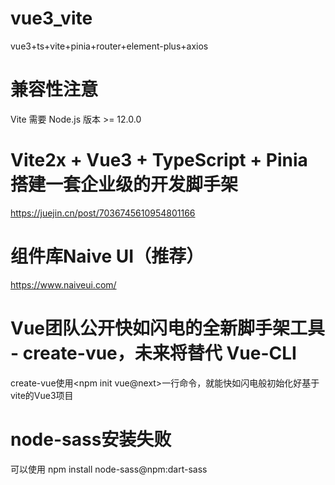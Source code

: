 # vue3_vite
vue3+ts+vite+pinia+router+element-plus+axios

# 兼容性注意
Vite 需要 Node.js 版本 >= 12.0.0

# Vite2x + Vue3 + TypeScript + Pinia 搭建一套企业级的开发脚手架
https://juejin.cn/post/7036745610954801166

# 组件库Naive UI（推荐）
https://www.naiveui.com/

# Vue团队公开快如闪电的全新脚手架工具 - create-vue，未来将替代 Vue-CLI
create-vue使用<npm init vue@next>一行命令，就能快如闪电般初始化好基于vite的Vue3项目

# node-sass安装失败
可以使用 npm install node-sass@npm:dart-sass
